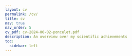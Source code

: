 ```yaml
---
layout: cv
permalink: /cv/
title: cv
nav: true
nav_order: 5
cv_pdf: cv-2024-06-02-poncelet.pdf
description: An overview over my scientific achievements 
toc:
  sidebar: left
---
```

